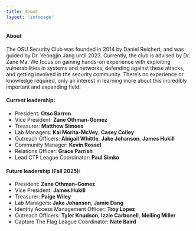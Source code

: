 ```yaml
---
title: About
layout: 'infopage'
---
```


#### About

The OSU Security Club was founded in 2014 by Daniel Reichert, and was guided by Dr. Yeongjin Jang until 2023. Currently, the club is advised by Dr. Zane Ma. We focus on gaining hands-on experience with exploiting vulnerabilities in systems and networks, defending against these attacks, and getting involved in the security community. There’s no experience or knowledge required, only an interest in learning more about this incredibly important and expanding field!

#### Current leadership:

- President: **Otso Barron**
- Vice President: **Zane Othman-Gomez**
- Treasurer: **Matthew Simoes**
- Lab Managers: **Kai Morita-McVey**, **Casey Colley**
- Outreach Officers: **Abigail Whittle**, **Jake Johanson**, **James Hukill**
- Community Manager: **Kevin Rossel**
- Relations Officer: **Grace Parrish**
- Lead CTF League Coordinator: **Paul Simko**

#### Future leadership (Fall 2025): 
- President: **Zane Othman-Gomez**
- Vice President: **James Hukill**
- Treasurer: **Paige Wiley**
- Lab Managers: **Jake Johanson**, **Jamie Dang**
- Identity Access Management Officer: **Troy Lopez**
- Outreach Officers: **Tyler Knudson**, **Izzie Carbonell**, **Meiling Miller**
- Capture The Flag League Coordinator: **Nate Baird**
